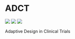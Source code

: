 # ADCT

[![](https://www.r-pkg.org/badges/version/ADCT?color=orange)](https://cran.r-project.org/package=ADCT) [![](http://cranlogs.r-pkg.org/badges/grand-total/ADCT?color=blue)](https://cran.r-project.org/package=ADCT) [![](https://img.shields.io/badge/lifecycle-stable-freshgreen.svg)](https://www.tidyverse.org/lifecycle/#stable)

Adaptive Design in Clinical Trials  

